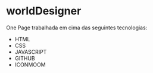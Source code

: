 # worldDesigner
 One Page trabalhada em cima das seguintes tecnologias:
 - HTML
 - CSS
 - JAVASCRIPT
 - GITHUB
 - ICONMOOM
